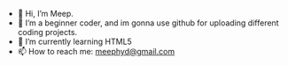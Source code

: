 - 👋 Hi, I’m Meep.
- 👀 I’m a beginner coder, and im gonna use github for uploading different coding projects.
- 🌱 I’m currently learning HTML5
- 📫 How to reach me: meephyd@gmail.com
<!---
MeepHyd/MeepHyd is a ✨ special ✨ repository because its `README.md` (this file) appears on your GitHub profile.
You can click the Preview link to take a look at your changes.
--->
